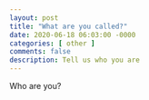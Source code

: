 ```yaml
---
layout: post
title: "What are you called?"
date: 2020-06-18 06:03:00 -0000
categories: [ other ]
comments: false
description: Tell us who you are
---
```

Who are you?
